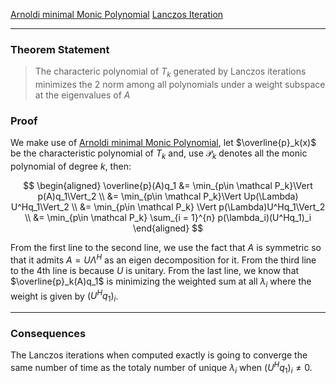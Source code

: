 [Arnoldi minimal Monic Polynomial](Arnoldi%20minimal%20Monic%20Polynomial.md)
[Lanczos Iteration](../AMATH%20584%20Numerical%20Linear%20Algebra/Hessenberg%20Form/Lanczos%20Iteration.md)

---
### **Theorem Statement**

> The characteric polynomial of $T_k$ generated by Lanczos iterations minimizes the 2 norm among all polynomials under a weight subspace at the eigenvalues of $A$



### **Proof**

We make use of [Arnoldi minimal Monic Polynomial](Arnoldi%20minimal%20Monic%20Polynomial.md), let $\overline{p}_k(x)$ be the characteristic polynomial of $T_k$ and, use $\mathcal P_k$ denotes all the monic polynomial of degree $k$, then: 

$$
\begin{aligned}
    \overline{p}(A)q_1 &= \min_{p\in \mathcal P_k}\Vert p(A)q_1\Vert_2
    \\
    &= \min_{p\in \mathcal P_k}\Vert Up(\Lambda) U^Hq_1\Vert_2
    \\
    &= \min_{p\in \mathcal P_k}
    \Vert p(\Lambda)U^Hq_1\Vert_2
    \\
    &= \min_{p\in \mathcal P_k}
        \sum_{i = 1}^{n}
            p(\lambda_i)(U^Hq_1)_i
\end{aligned}
$$

From the first line to the second line, we use the fact that $A$ is symmetric so that it admits $A = U\Lambda ^H$ as an eigen decomposition for it. From the third line to the 4th line is because $U$ is unitary. From the last line, we know that $\overline{p}_k(A)q_1$ is minimizing the weighted sum at all $\lambda_i$ where the weight is given by $(U^Hq_1)_i$. 

---
### **Consequences**

The Lanczos iterations when computed exactly is going to converge the same number of time as the totaly number of unique $\lambda_i$ when $(U^Hq_1)_i \neq 0$. 
